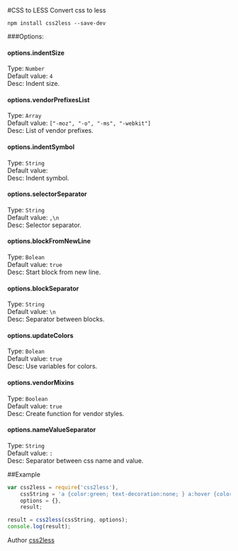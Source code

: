 #CSS to LESS
Convert css to less

```shell
npm install css2less --save-dev
```

###Options:
#### options.indentSize
Type: `Number`  
Default value: `4`  
Desc: Indent size.

#### options.vendorPrefixesList
Type: `Array`  
Default value: `["-moz", "-o", "-ms", "-webkit"]`  
Desc: List of vendor prefixes.

#### options.indentSymbol
Type: `String`  
Default value: ` `  
Desc: Indent symbol.

#### options.selectorSeparator
Type: `String`  
Default value: `,\n`  
Desc: Selector separator.

#### options.blockFromNewLine
Type: `Bolean`  
Default value: `true`  
Desc: Start block from new line.

#### options.blockSeparator
Type: `String`  
Default value: `\n`  
Desc: Separator between blocks.

#### options.updateColors
Type: `Bolean`  
Default value: `true`  
Desc: Use variables for colors.

#### options.vendorMixins
Type: `Boolean`  
Default value: `true`  
Desc: Create function for vendor styles.

#### options.nameValueSeparator
Type: `String`  
Default value: `: `  
Desc: Separator between css name and value.


##Example
```javascript
var css2less = require('css2less'),
	cssString = 'a {color:green; text-decoration:none; } a:hover {color:lime; } a:active {text-decoration:underline; }',
	options = {},
	result;

result = css2less(cssString, options);
console.log(result);
```

Author [css2less](http://www.miyconst.com/Blog/View/14/conver-css-to-less-with-css2less-js)